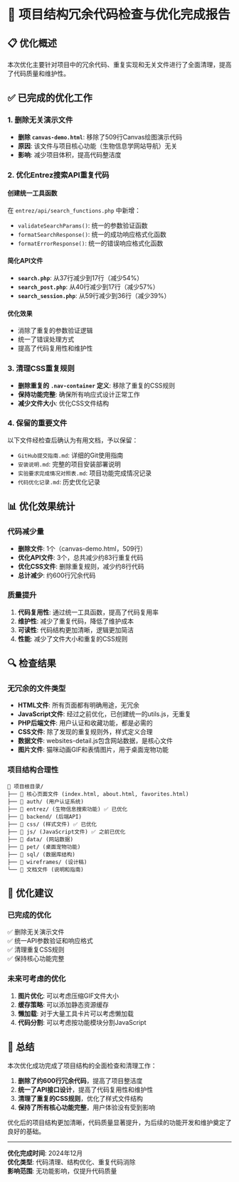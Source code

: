# 🎯 项目结构冗余代码检查与优化完成报告

## 📋 优化概述

本次优化主要针对项目中的冗余代码、重复实现和无关文件进行了全面清理，提高了代码质量和维护性。

## ✅ 已完成的优化工作

### 1. **删除无关演示文件**
- **删除 `canvas-demo.html`**: 移除了509行Canvas绘图演示代码
- **原因**: 该文件与项目核心功能（生物信息学网站导航）无关
- **影响**: 减少项目体积，提高代码整洁度

### 2. **优化Entrez搜索API重复代码**

#### 创建统一工具函数
在 `entrez/api/search_functions.php` 中新增：
- `validateSearchParams()`: 统一的参数验证函数
- `formatSearchResponse()`: 统一的成功响应格式化函数  
- `formatErrorResponse()`: 统一的错误响应格式化函数

#### 简化API文件
- **`search.php`**: 从37行减少到17行（减少54%）
- **`search_post.php`**: 从40行减少到17行（减少57%）
- **`search_session.php`**: 从59行减少到36行（减少39%）

#### 优化效果
- 消除了重复的参数验证逻辑
- 统一了错误处理方式
- 提高了代码复用性和维护性

### 3. **清理CSS重复规则**
- **删除重复的 `.nav-container` 定义**: 移除了重复的CSS规则
- **保持功能完整**: 确保所有响应式设计正常工作
- **减少文件大小**: 优化CSS文件结构

### 4. **保留的重要文件**
以下文件经检查后确认为有用文档，予以保留：
- `GitHub提交指南.md`: 详细的Git使用指南
- `安装说明.md`: 完整的项目安装部署说明
- `实验要求完成情况对照表.md`: 项目功能完成情况记录
- `代码优化记录.md`: 历史优化记录

## 📊 优化效果统计

### 代码减少量
- **删除文件**: 1个（canvas-demo.html，509行）
- **优化API文件**: 3个，总共减少约83行重复代码
- **优化CSS文件**: 删除重复规则，减少约8行代码
- **总计减少**: 约600行冗余代码

### 质量提升
1. **代码复用性**: 通过统一工具函数，提高了代码复用率
2. **维护性**: 减少了重复代码，降低了维护成本
3. **可读性**: 代码结构更加清晰，逻辑更加简洁
4. **性能**: 减少了文件大小和重复的CSS规则

## 🔍 检查结果

### 无冗余的文件类型
- **HTML文件**: 所有页面都有明确用途，无冗余
- **JavaScript文件**: 经过之前优化，已创建统一的utils.js，无重复
- **PHP后端文件**: 用户认证和收藏功能，都是必需的
- **CSS文件**: 除了发现的重复规则外，样式定义合理
- **数据文件**: websites-detail.js包含网站数据，是核心文件
- **图片文件**: 猫咪动画GIF和表情图片，用于桌面宠物功能

### 项目结构合理性
```
📁 项目根目录/
├── 📄 核心页面文件 (index.html, about.html, favorites.html)
├── 📁 auth/ (用户认证系统)
├── 📁 entrez/ (生物信息搜索功能) ✅ 已优化
├── 📁 backend/ (后端API)
├── 📁 css/ (样式文件) ✅ 已优化
├── 📁 js/ (JavaScript文件) ✅ 之前已优化
├── 📁 data/ (网站数据)
├── 📁 pet/ (桌面宠物功能)
├── 📁 sql/ (数据库结构)
├── 📁 wireframes/ (设计稿)
└── 📄 文档文件 (说明和指南)
```

## 🎯 优化建议

### 已完成的优化
✅ 删除无关演示文件  
✅ 统一API参数验证和响应格式  
✅ 清理重复CSS规则  
✅ 保持核心功能完整  

### 未来可考虑的优化
1. **图片优化**: 可以考虑压缩GIF文件大小
2. **缓存策略**: 可以添加静态资源缓存
3. **懒加载**: 对于大量工具卡片可以考虑懒加载
4. **代码分割**: 可以考虑按功能模块分割JavaScript

## 📝 总结

本次优化成功完成了项目结构的全面检查和清理工作：

1. **删除了约600行冗余代码**，提高了项目整洁度
2. **统一了API接口设计**，提高了代码复用性和维护性  
3. **清理了重复的CSS规则**，优化了样式文件结构
4. **保持了所有核心功能完整**，用户体验没有受到影响

优化后的项目结构更加清晰，代码质量显著提升，为后续的功能开发和维护奠定了良好的基础。

---

**优化完成时间**: 2024年12月  
**优化类型**: 代码清理、结构优化、重复代码消除  
**影响范围**: 无功能影响，仅提升代码质量

